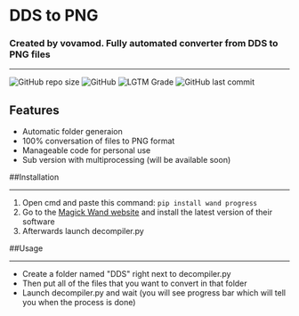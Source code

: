 # DDS to PNG
### Created by vovamod. Fully automated converter from DDS to PNG files

---
![GitHub repo size](https://img.shields.io/github/repo-size/vovamod/DDS-to-PNG)
![GitHub](https://img.shields.io/github/license/vovamod/DDS-to-PNG)
![LGTM Grade](https://img.shields.io/lgtm/grade/python/github/vovamod/DDS-to-PNG)
![GitHub last commit](https://img.shields.io/github/last-commit/vovamod/DDS-to-PNG)
## Features

* Automatic folder generaion
* 100% conversation of files to PNG format
* Manageable code for personal use
* Sub version with multiprocessing (will be available soon)

##Installation

---
1. Open cmd and paste this command: `pip install wand progress`
2. Go to the [Magick Wand website](https://bit.ly/MGinstL) and install the latest version of their software
3. Afterwards launch decompiler.py

##Usage

---
* Create a folder named "DDS" right next to decompiler.py
* Then put all of the files that you want to convert in that folder
* Launch decompiler.py and wait (you will see progress bar which will tell you when the process is done)